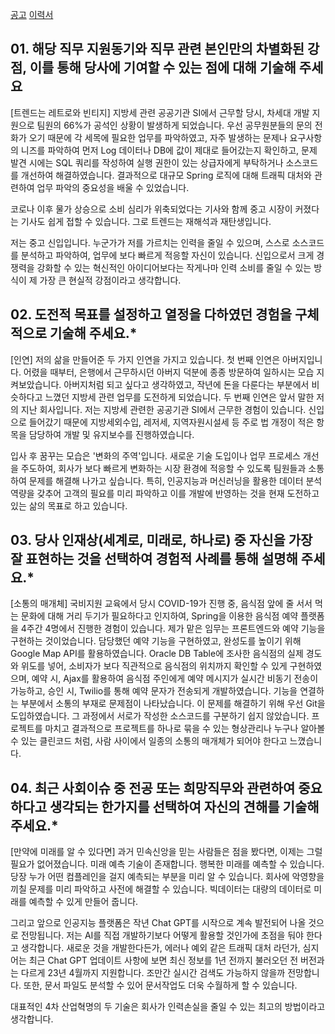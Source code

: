 

[공고](https://recruit.kdfamily.co.kr/info/recruit-detail.do?idx=1110)
[이력서](https://recruit.kdfamily.co.kr/employ/public-apply-complete.do)

## 01. 해당 직무 지원동기와 직무 관련 본인만의 차별화된 강점, 이를 통해 당사에 기여할 수 있는 점에 대해 기술해 주세요
[트렌드는 레트로와 빈티지]
지방세 관련 공공기관 SI에서 근무할 당시, 차세대 개발 지원으로 팀원의 66%가 공석인 상황이 발생하게 되었습니다. 
우선 공무원분들의 문의 전화가 오기 때문에 각 세목에 필요한 업무를 파악하였고, 자주 발생하는 문제나 요구사항의 니즈를 파악하여 먼저 Log 데이터나 DB에 값이 제대로 들어갔는지 확인하고, 문제 발견 시에는 SQL 쿼리를 작성하여 실행 권한이 있는 상급자에게 부탁하거나 소스코드를 개선하여 해결하였습니다. 결과적으로 대규모 Spring 로직에 대해 트래픽 대처와 관련하여 업무 파악의 중요성을 배울 수 있었습니다.

코로나 이후 물가 상승으로 소비 심리가 위축되었다는 기사와 함께 중고 시장이 커졌다는 기사도 쉽게 접할 수 있습니다.
그로 트렌드는 재해석과 재탄생입니다.

저는 중고 신입입니다.
누군가가 저를 가르치는 인력을 줄일 수 있으며, 스스로 소스코드를 분석하고 파악하여, 업무에 보다 빠르게 적응할 자신이 있습니다.
신입으로서 크게 경쟁력을 강화할 수 있는 혁신적인 아이디어보다는 작게나마 인력 소비를 줄일 수 있는 방식이 제 가장 큰 현실적 강점이라고 생각합니다.

## 02. 도전적 목표를 설정하고 열정을 다하였던 경험을 구체적으로 기술해 주세요.*

[인연]
저의 삶을 만들어준 두 가지 인연을 가지고 있습니다.
첫 번째 인연은 아버지입니다. 어렸을 때부터, 은행에서 근무하시던 아버지 덕분에 종종 방문하여 일하시는 모습 지켜보았습니다. 아버지처럼 되고 싶다고 생각하였고, 작년에 돈을 다룬다는 부분에서 비슷하다고 느꼈던 지방세 관련 업무를 도전하게 되었습니다.
두 번째 인연은 앞서 말한 저의 지난 회사입니다. 저는 지방세 관련한 공공기관 SI에서 근무한 경험이 있습니다. 신입으로 들어갔기 때문에 지방세외수입, 레저세, 지역자원시설세 등 주로 법 개정이 적은 항목을 담당하여 개발 및 유지보수를 진행하였습니다.

입사 후 꿈꾸는 모습은 '변화의 주역'입니다. 새로운 기술 도입이나 업무 프로세스 개선을 주도하여, 회사가 보다 빠르게 변화하는 시장 환경에 적응할 수 있도록 팀원들과 소통하여 문제를 해결해 나가고 싶습니다. 특히, 인공지능과 머신러닝을 활용한 데이터 분석 역량을 갖추어 고객의 필요를 미리 파악하고 이를 개발에 반영하는 것을 현재 도전하고 있는 삶의 목표로 하고 있습니다.

## 03. 당사 인재상(세계로, 미래로, 하나로) 중 자신을 가장 잘 표현하는 것을 선택하여 경험적 사례를 통해 설명해 주세요.*

[소통의 매개체]
국비지원 교육에서 당시 COVID-19가 진행 중, 음식점 앞에 줄 서서 먹는 문화에 대해 거리 두기가 필요하다고 인지하여, Spring을 이용한 음식점 예약 플랫폼을 4주간 4명에서 진행한 경험이 있습니다. 제가 맡은 임무는 프론트엔드와 예약 기능을 구현하는 것이었습니다. 담당했던 예약 기능을 구현하였고, 완성도를 높이기 위해 Google Map API를 활용하였습니다. Oracle DB Table에 조사한 음식점의 실제 경도와 위도를 넣어, 소비자가 보다 직관적으로 음식점의 위치까지 확인할 수 있게 구현하였으며, 예약 시, Ajax를 활용하여 음식점 주인에게 예약 메시지가 실시간 비동기 전송이 가능하고, 승인 시, Twilio를 통해 예약 문자가 전송되게 개발하였습니다. 
기능을 연결하는 부분에서 소통의 부재로 문제점이 나타났습니다. 이 문제를 해결하기 위해 우선 Git을 도입하였습니다. 그 과정에서 서로가 작성한 소스코드를 구분하기 쉽지 않았습니다. 프로젝트를 마치고 결과적으로 프로젝트를 하나로 묶을 수 있는 형상관리나 누구나 알아볼 수 있는 클린코드 처럼, 사람 사이에서 일종의 소통의 매개체가 되어야 한다고 느꼈습니다.

## 04. 최근 사회이슈 중 전공 또는 희망직무와 관련하여 중요하다고 생각되는 한가지를 선택하여 자신의 견해를 기술해 주세요.*

[만약에 미래를 알 수 있다면]
과거 민속신앙을 믿는 사람들은 점을 봤다면, 이제는 그럴 필요가 없어졌습니다. 미래 예측 기술이 존재합니다. 행복한 미래를 예측할 수 있습니다. 당장 누가 어떤 컴플레인을 걸지 예측되는 부분을 미리 알 수 있습니다. 회사에 악영향을 끼칠 문제를 미리 파악하고 사전에 해결할 수 있습니다.
빅데이터는 대량의 데이터로 미래를 예측할 수 있게 만들어 줍니다.

그리고 앞으로 인공지능 플랫폼은 작년 Chat GPT를 시작으로 계속 발전되어 나올 것으로 전망됩니다. 저는 AI를 직접 개발하기보다 어떻게 활용할 것인가에 초점을 둬야 한다고 생각합니다. 새로운 것을 개발한다든가, 에러나 예외 같은 트래픽 대처 라던가, 심지어는 최근 Chat GPT 업데이트 사항에 보면 최신 정보를 1년 전까지 불러오던 전 버전과는 다르게 23년 4월까지 지원합니다. 조만간 실시간 검색도 가능하지 않을까 전망합니다. 또한, 문서 파일도 분석할 수 있어 문서작업도 더욱 수월하게 할 수 있습니다.

대표적인 4차 산업혁명의 두 기술은 회사가 인력손실을 줄일 수 있는 최고의 방법이라고 생각합니다.
